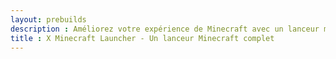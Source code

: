 ```yaml
---
layout: prebuilds
description : Améliorez votre expérience de Minecraft avec un lanceur moderne
title : X Minecraft Launcher - Un lanceur Minecraft complet
---
```

